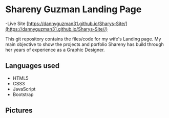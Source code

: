 # Shareny Guzman Landing Page

-Live Site [https://dannyguzman31.github.io/Sharys-Site/](https://dannyguzman31.github.io/Sharys-Site//)

This git repository contains the files/code for my wife's Landing page. My main objective to show the projects and porfolio Shareny has build through her years of experience as a Graphic Designer.

## Languages used
* HTML5
* CSS3
* JavaScript
* Bootstrap

## Pictures
